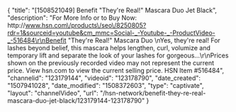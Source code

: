 {
    "title": "[1508521049] Benefit \"They're Real!\" Mascara Duo  Jet Black",
    "description": "For More Info or to Buy Now: http:\/\/www.hsn.com\/products\/seo\/8250805?rdr=1&sourceid=youtube&cm_mmc=Social-_-Youtube-_-ProductVideo-_-516484\r\nBenefit \"They're Real!\" Mascara Duo \nYes, they're real! For lashes beyond belief, this mascara helps lengthen, curl, volumize and temporary lift and separate the look of your lashes for gorgeous...\r\nPrices shown on the previously recorded video may not represent the current price.  View hsn.com to view the current selling price. HSN Item #516484",
    "channelid": "123179144",
    "videoid": "123178790",
    "date_created": "1507941028",
    "date_modified": "1508372603",
    "type": "captivate",
    "layout": "channelVideo",
    "url": "\/hsn-network\/benefit-they-re-real-mascara-duo-jet-black\/123179144-123178790"
}